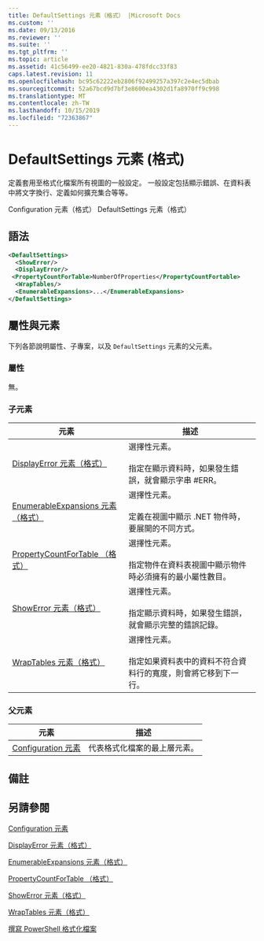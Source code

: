 ```yaml
---
title: DefaultSettings 元素（格式） |Microsoft Docs
ms.custom: ''
ms.date: 09/13/2016
ms.reviewer: ''
ms.suite: ''
ms.tgt_pltfrm: ''
ms.topic: article
ms.assetid: 41c56499-ee20-4821-830a-478fdcc33f83
caps.latest.revision: 11
ms.openlocfilehash: bc95c62222eb2806f92499257a397c2e4ec5dbab
ms.sourcegitcommit: 52a67bcd9d7bf3e8600ea4302d1fa8970ff9c998
ms.translationtype: MT
ms.contentlocale: zh-TW
ms.lasthandoff: 10/15/2019
ms.locfileid: "72363867"
---
```

# <a name="defaultsettings-element-format"></a>DefaultSettings 元素 (格式)

定義套用至格式化檔案所有視圖的一般設定。 一般設定包括顯示錯誤、在資料表中將文字換行、定義如何擴充集合等等。

Configuration 元素（格式） DefaultSettings 元素（格式）

## <a name="syntax"></a>語法

```xml
<DefaultSettings>
  <ShowError/>
  <DisplayError/>
 <PropertyCountForTable>NumberOfProperties</PropertyCountFortable>
  <WrapTables/>
  <EnumerableExpansions>...</EnumerableExpansions>
</DefaultSettings>
```

## <a name="attributes-and-elements"></a>屬性與元素

下列各節說明屬性、子專案，以及 `DefaultSettings` 元素的父元素。

### <a name="attributes"></a>屬性

無。

### <a name="child-elements"></a>子元素

|元素|描述|
|-------------|-----------------|
|[DisplayError 元素（格式）](./displayerror-element-format.md)|選擇性元素。<br /><br /> 指定在顯示資料時，如果發生錯誤，就會顯示字串 #ERR。|
|[EnumerableExpansions 元素（格式）](./enumerableexpansions-element-format.md)|選擇性元素。<br /><br /> 定義在視圖中顯示 .NET 物件時，要展開的不同方式。|
|[PropertyCountForTable （格式）](./propertycountfortable-element-format.md)|選擇性元素。<br /><br /> 指定物件在資料表視圖中顯示物件時必須擁有的最小屬性數目。|
|[ShowError 元素（格式）](./showerror-element-format.md)|選擇性元素。<br /><br /> 指定顯示資料時，如果發生錯誤，就會顯示完整的錯誤記錄。|
|[WrapTables 元素（格式）](./wraptables-element-format.md)|選擇性元素。<br /><br /> 指定如果資料表中的資料不符合資料行的寬度，則會將它移到下一行。|

### <a name="parent-elements"></a>父元素

|元素|描述|
|-------------|-----------------|
|[Configuration 元素](./configuration-element-format.md)|代表格式化檔案的最上層元素。|

## <a name="remarks"></a>備註

## <a name="see-also"></a>另請參閱

[Configuration 元素](./configuration-element-format.md)

[DisplayError 元素（格式）](./displayerror-element-format.md)

[EnumerableExpansions 元素（格式）](./enumerableexpansions-element-format.md)

[PropertyCountForTable （格式）](./propertycountfortable-element-format.md)

[ShowError 元素（格式）](./showerror-element-format.md)

[WrapTables 元素（格式）](./wraptables-element-format.md)

[撰寫 PowerShell 格式化檔案](./writing-a-powershell-formatting-file.md)
